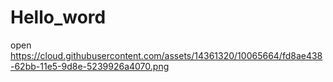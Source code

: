 # Hello_word

open https://cloud.githubusercontent.com/assets/14361320/10065664/fd8ae438-62bb-11e5-9d8e-5239926a4070.png
